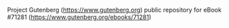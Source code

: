 Project Gutenberg (https://www.gutenberg.org) public repository for eBook #71281 (https://www.gutenberg.org/ebooks/71281)
